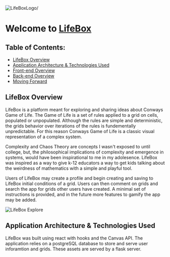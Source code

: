 <img src="https://lh3.googleusercontent.com/leCiYQX-bheA2_0h00QsLE6wV7cIzjiUc8Dc8_PoAZoeEvMLa0pqsTBaCP8_OmS1Sma7yBEbx2fujqMVTBKvz3B-E_vFCwx5hlo9N5Bb-DhNhIAHw3AXd_JbBWRlO30FOSZAjw0M5Q=w2400" align=center alt=LifeBoxLogo/>

# Welcome to [LifeBox](https://life-box.herokuapp.com/)

## Table of Contents:
- [LifeBox Overview](#lifebox-overview)
- [Application Architecture & Technologies Used](#application-architecture)
- [Front-end Overview](#front-end-overview)
- [Back-end Overview](#back-end-overview)
- [Moving Forward](#moving-forward)

## LifeBox Overview
LifeBox is a platform meant for exploring and sharing ideas about Conways Game of Life. The Game of Life is a set of rules applied to a grid on cells, populated or unpopulated. Although the rules are simple and deterministic, the grids behavior over iterations of the rules is fundementally unpredictable. For this reason Conways Game of Life is a classic visual representation of a complex system. 

Complexity and Chaos Theory are concepts I wasn't exposed to until college, but, the philosophical implications of complexity and emergence in systems, would have been inspirational to me in my adolesence. LifeBox was inspired as a way to give k-12 educators a way to get kids talking about the weirdness of mathematics with a simple and playful tool. 

Users of LifeBox may create a profile and begin creating and saving to LifeBox initial conditions of a grid. Users can then comment on grids and search the app for grids other users have created. A minimal set of instructions is provided, and in the future more features to gamify the app may be added.

![LifeBox Explore](client/public/LifeBoxExplore.gif)

## Application Architecture & Technologies Used
LifeBox was built using react with hooks and the Canvas API. The application relies on a postgreSQL database to store and serve user inforamtion and grids. These assets are served by a flask server. 
